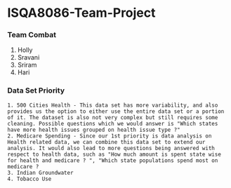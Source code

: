 # ISQA8086-Team-Project

### Team Combat 

  1. Holly
  2. Sravani
  3. Sriram
  4. Hari
  
 ### Data Set Priority
  
    1. 500 Cities Health - This data set has more variability, and also provides us the option to either use the entire data set or a portion of it. The dataset is also not very complex but still requires some cleaning. Possible questions which we would answer is "Which states have more health issues grouped on health issue type ?"
    2. Medicare Spending - Since our 1st priority is data analysis on Health related data, we can combine this data set to extend our analysis. It would also lead to more questions being answered with respect to health data, such as "How much amount is spent state wise for health and medicare ? ", "Which state populations spend most on medicare ?
    3. Indian Groundwater
    4. Tobacco Use
    
